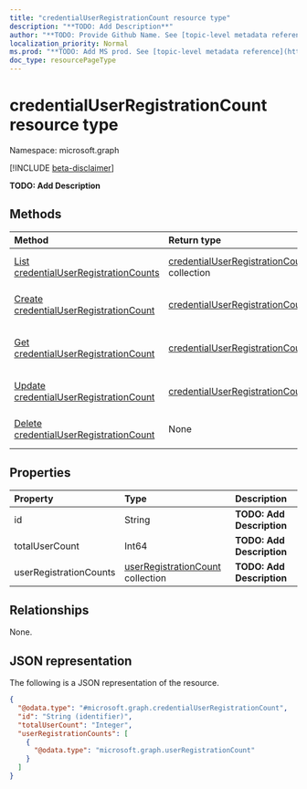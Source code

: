 ```yaml
---
title: "credentialUserRegistrationCount resource type"
description: "**TODO: Add Description**"
author: "**TODO: Provide Github Name. See [topic-level metadata reference](https://msgo.azurewebsites.net/add/document/guidelines/metadata.html#topic-level-metadata)**"
localization_priority: Normal
ms.prod: "**TODO: Add MS prod. See [topic-level metadata reference](https://msgo.azurewebsites.net/add/document/guidelines/metadata.html#topic-level-metadata)**"
doc_type: resourcePageType
---
```


# credentialUserRegistrationCount resource type

Namespace: microsoft.graph

[!INCLUDE [beta-disclaimer](../../includes/beta-disclaimer.md)]

**TODO: Add Description**

## Methods
|Method|Return type|Description|
|:---|:---|:---|
|[List credentialUserRegistrationCounts](../api/credentialuserregistrationcount-list.md)|[credentialUserRegistrationCount](../resources/credentialuserregistrationcount.md) collection|Get a list of the [credentialUserRegistrationCount](../resources/credentialuserregistrationcount.md) objects and their properties.|
|[Create credentialUserRegistrationCount](../api/credentialuserregistrationcount-create.md)|[credentialUserRegistrationCount](../resources/credentialuserregistrationcount.md)|Create a new [credentialUserRegistrationCount](../resources/credentialuserregistrationcount.md) object.|
|[Get credentialUserRegistrationCount](../api/credentialuserregistrationcount-get.md)|[credentialUserRegistrationCount](../resources/credentialuserregistrationcount.md)|Read the properties and relationships of a [credentialUserRegistrationCount](../resources/credentialuserregistrationcount.md) object.|
|[Update credentialUserRegistrationCount](../api/credentialuserregistrationcount-update.md)|[credentialUserRegistrationCount](../resources/credentialuserregistrationcount.md)|Update the properties of a [credentialUserRegistrationCount](../resources/credentialuserregistrationcount.md) object.|
|[Delete credentialUserRegistrationCount](../api/credentialuserregistrationcount-delete.md)|None|Deletes a [credentialUserRegistrationCount](../resources/credentialuserregistrationcount.md) object.|

## Properties
|Property|Type|Description|
|:---|:---|:---|
|id|String|**TODO: Add Description**|
|totalUserCount|Int64|**TODO: Add Description**|
|userRegistrationCounts|[userRegistrationCount](../resources/userregistrationcount.md) collection|**TODO: Add Description**|

## Relationships
None.

## JSON representation
The following is a JSON representation of the resource.
<!-- {
  "blockType": "resource",
  "keyProperty": "id",
  "@odata.type": "microsoft.graph.credentialUserRegistrationCount",
  "openType": false
}
-->
``` json
{
  "@odata.type": "#microsoft.graph.credentialUserRegistrationCount",
  "id": "String (identifier)",
  "totalUserCount": "Integer",
  "userRegistrationCounts": [
    {
      "@odata.type": "microsoft.graph.userRegistrationCount"
    }
  ]
}
```

